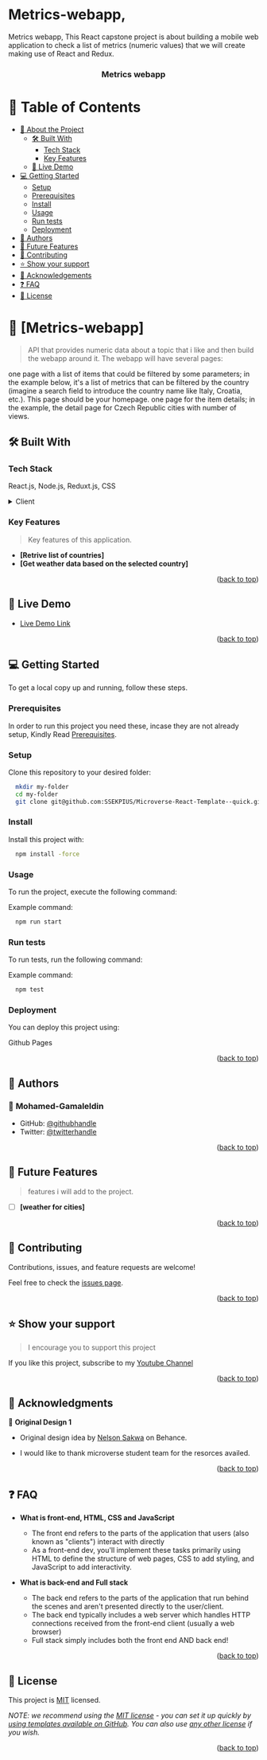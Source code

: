 # Metrics-webapp,
Metrics webapp, 
This React capstone project is about building a mobile web application to check a list of metrics (numeric values) that we will create making use of React and Redux.

<a name="readme-top"> </a>

<div align="center">


  <h3><b>Metrics webapp</b></h3>

</div>

<!-- TABLE OF CONTENTS -->

# 📗 Table of Contents

- [📖 About the Project](#about-project)
  - [🛠 Built With](#built-with)
    - [Tech Stack](#tech-stack)
    - [Key Features](#key-features)
  - [🚀 Live Demo](#live-demo)
- [💻 Getting Started](#getting-started)
  - [Setup](#setup)
  - [Prerequisites](#prerequisites)
  - [Install](#install)
  - [Usage](#usage)
  - [Run tests](#run-tests)
  - [Deployment](#triangular_flag_on_post-deployment)
- [👥 Authors](#authors)
- [🔭 Future Features](#future-features)
- [🤝 Contributing](#contributing)
- [⭐️ Show your support](#support)
- [🙏 Acknowledgements](#acknowledgements)
- [❓ FAQ](#faq)
- [📝 License](#license)

<!-- PROJECT DESCRIPTION -->

# 📖 [Metrics-webapp] <a name="about-project"></a>

> API that provides numeric data about a topic that i like and then build the webapp around it. The webapp will have several pages:

one page with a list of items that could be filtered by some parameters; in the example below, it's a list of metrics that can be filtered by the country (imagine a search field to introduce the country name like Italy, Croatia, etc.). This page should be your homepage.
one page for the item details; in the example, the detail page for Czech Republic cities with number of views.

## 🛠 Built With <a name="built-with"></a>

### Tech Stack <a name="tech-stack"></a>

 React.js, Node.js, Reduxt.js, CSS

<details>
  <summary>Client</summary>
  <ul>
    <li><a href="https://reactjs.org/">React.js</a></li>
  </ul>
</details>


<!-- Features -->

### Key Features <a name="key-features"></a>

> Key features of this application.

- **[Retrive list of countries]**
- **[Get weather data based on the selected country]**

<p align="right">(<a href="#readme-top">back to top</a>)</p>

<!-- LIVE DEMO -->

## 🚀 Live Demo <a name="live-demo"></a>

- [Live Demo Link]()

<p align="right">(<a href="#readme-top">back to top</a>)</p>

<!-- GETTING STARTED -->

## 💻 Getting Started <a name="getting-started"></a>

To get a local copy up and running, follow these steps.

### Prerequisites

In order to run this project you need these, incase they are not already setup, Kindly Read [Prerequisites](./Prerequisites.md).

### Setup

Clone this repository to your desired folder:
```sh
  mkdir my-folder
  cd my-folder
  git clone git@github.com:SSEKPIUS/Microverse-React-Template--quick.git 
```

### Install

Install this project with:
```sh
  npm install -force
```

### Usage

To run the project, execute the following command:

Example command:

```sh
  npm run start
```

### Run tests

To run tests, run the following command:

Example command:

```sh
  npm test
```

### Deployment

You can deploy this project using:

Github Pages


<p align="right">(<a href="#readme-top">back to top</a>)</p>

<!-- AUTHORS -->

## 👥 Authors <a name="authors"></a>

### 👤 **Mohamed-Gamaleldin**

- GitHub: [@githubhandle](https://github.com/mohamedgamaleldin999999)
- Twitter: [@twitterhandle](https://twitter.com/Mohamme43086002)

<p align="right">(<a href="#readme-top">back to top</a>)</p>

<!-- FUTURE FEATURES -->

## 🔭 Future Features <a name="future-features"></a>

>features i will add to the project.

- [ ] **[weather for cities]**

<p align="right">(<a href="#readme-top">back to top</a>)</p>

<!-- CONTRIBUTING -->

## 🤝 Contributing <a name="contributing"></a>

Contributions, issues, and feature requests are welcome!

Feel free to check the [issues page](../../issues/).

<p align="right">(<a href="#readme-top">back to top</a>)</p>

<!-- SUPPORT -->

## ⭐️ Show your support <a name="support"></a>

> I encourage you to support this project

If you like this project, subscribe to my [Youtube Channel](https://www.youtube.com/channel/UCGFAz2PASu5cJT9aFYrI7fg)

<p align="right">(<a href="#readme-top">back to top</a>)</p>

<!-- ACKNOWLEDGEMENTS -->

## 🙏 Acknowledgments <a name="acknowledgements"></a>

👤 **Original Design 1**
- Original design idea by [Nelson Sakwa](https://www.behance.net/sakwadesignstudio) on Behance.

- I would like to thank microverse student team for the resorces availed.

<p align="right">(<a href="#readme-top">back to top</a>)</p>

<!-- FAQ (optional) -->

## ❓ FAQ <a name="faq"></a>

- **What is front-end, HTML, CSS and JavaScript**
  - The front end refers to the parts of the application that users (also known as "clients") interact with directly
  - As a front-end dev, you'll implement these tasks primarily using HTML to define the structure of web pages, CSS to add styling, and JavaScript to add interactivity.

- **What is back-end and Full stack**
  - The back end refers to the parts of the application that run behind the scenes and aren't presented directly to the user/client.
  - The back end typically includes a web server which handles HTTP connections received from the front-end client (usually a web browser)
  - Full stack simply includes both the front end AND back end!

<p align="right">(<a href="#readme-top">back to top</a>)</p>

<!-- LICENSE -->

## 📝 License <a name="license"></a>

This project is [MIT](./LICENSE) licensed.

_NOTE: we recommend using the [MIT license](https://choosealicense.com/licenses/mit/) - you can set it up quickly by [using templates available on GitHub](https://docs.github.com/en/communities/setting-up-your-project-for-healthy-contributions/adding-a-license-to-a-repository). You can also use [any other license](https://choosealicense.com/licenses/) if you wish._

<p align="right">(<a href="#readme-top">back to top</a>)</p>
